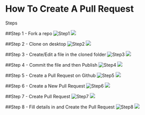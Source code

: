 
# How To Create A Pull Request
<p>Steps</p>

##Step 1 - Fork a repo
![Step1](imgs/step1.jpg)
<img src="./step1.jpg">

##Step 2 - Clone on desktop
![Step2](imgs/step2.jpg)
<img src="./step2.jpg">

##Step 3 - Create/Edit a file in the cloned folder
![Step3](imgs/step3.jpg)
<img src="./step3.jpg">

##Step 4 - Commit the file and then Publish
![Step4](imgs/step4.jpg)
<img src="./step4.jpg">

##Step 5 - Create a Pull Request on Github
![Step5](imgs/step5.jpg)
<img src="./step5.jpg">

##Step 6 - Create a New Pull Request
![Step6](imgs/step6.jpg)
<img src="./step6.jpg">

##Step 7 - Create Pull Request
![Step7](imgs/step7.jpg)
<img src="./step7.jpg">

##Step 8 - Fill details in and Create the Pull Request
![Step8](imgs/step8.jpg)
<img src="./step8.jpg">